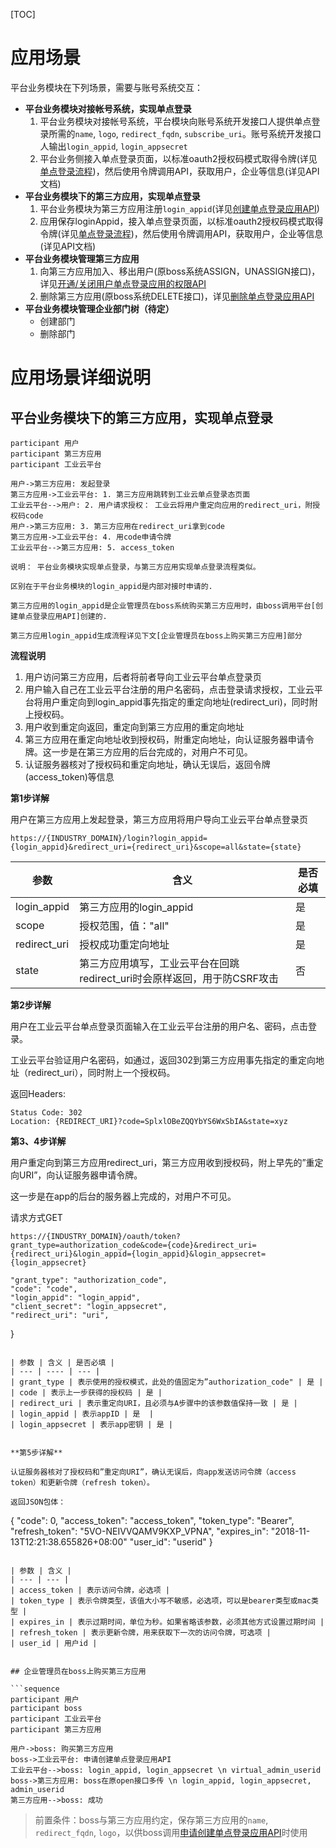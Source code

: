 [TOC]

# 应用场景

平台业务模块在下列场景，需要与账号系统交互：
   
* **平台业务模块对接帐号系统，实现单点登录**
    1. 平台业务模块对接帐号系统，平台模块向账号系统开发接口人提供单点登录所需的`name`, `logo`, `redirect_fqdn`, `subscribe_uri`。账号系统开发接口人输出`login_appid`, `login_appsecret`
    2. 平台业务侧接入单点登录页面，以标准oauth2授权码模式取得令牌(详见[单点登录流程](login.md))，然后使用令牌调用API，获取用户，企业等信息(详见API文档)
* **平台业务模块下的第三方应用，实现单点登录**
    1. 平台业务模块为第三方应用注册`login_appid`(详见[创建单点登录应用API](app.md))
    2. 应用保存loginAppid，接入单点登录页面，以标准oauth2授权码模式取得令牌(详见[单点登录流程](login.md))，然后使用令牌调用API，获取用户，企业等信息(详见API文档)
* **平台业务模块管理第三方应用**
    1. 向第三方应用加入、移出用户(原boss系统ASSIGN，UNASSIGN接口)，详见[开通/关闭用户单点登录应用的权限API](app.md)
    2. 删除第三方应用(原boss系统DELETE接口)，详见[删除单点登录应用API](app.md)
* **平台业务模块管理企业部门树（待定）**
    - 创建部门
    - 删除部门


# 应用场景详细说明

## 平台业务模块下的第三方应用，实现单点登录

```sequence
participant 用户
participant 第三方应用
participant 工业云平台

用户->第三方应用: 发起登录
第三方应用->工业云平台: 1. 第三方应用跳转到工业云单点登录态页面
工业云平台-->用户: 2. 用户请求授权： 工业云将用户重定向应用的redirect_uri，附授权码code
用户->第三方应用: 3. 第三方应用在redirect_uri拿到code
第三方应用->工业云平台: 4. 用code申请令牌
工业云平台-->第三方应用: 5. access_token
```

```
说明： 平台业务模块实现单点登录，与第三方应用实现单点登录流程类似。

区别在于平台业务模块的login_appid是内部对接时申请的.

第三方应用的login_appid是企业管理员在boss系统购买第三方应用时，由boss调用平台[创建单点登录应用API]创建的.

第三方应用login_appid生成流程详见下文[企业管理员在boss上购买第三方应用]部分
```

**流程说明**

1. 用户访问第三方应用，后者将前者导向工业云平台单点登录页
2. 用户输入自己在工业云平台注册的用户名密码，点击登录请求授权，工业云平台将用户重定向到login_appid事先指定的重定向地址(redirect_uri)，同时附上授权码。
3. 用户收到重定向返回，重定向到第三方应用的重定向地址
4. 第三方应用在重定向地址收到授权码，附重定向地址，向认证服务器申请令牌。这一步是在第三方应用的后台完成的，对用户不可见。
5. 认证服务器核对了授权码和重定向地址，确认无误后，返回令牌(access_token)等信息

**第1步详解**

用户在第三方应用上发起登录，第三方应用将用户导向工业云平台单点登录页

```
https://{INDUSTRY_DOMAIN}/login?login_appid={login_appid}&redirect_uri={redirect_uri}&scope=all&state={state}
```

| 参数  | 含义 | 是否必填 |
| --- | --- | --- | 
| login_appid | 第三方应用的login_appid | 是 |
| scope | 授权范围，值："all" | 是 |
| redirect_uri | 授权成功重定向地址 | 是 |
| state | 第三方应用填写，工业云平台在回跳redirect_uri时会原样返回，用于防CSRF攻击 | 否 |

**第2步详解**

用户在工业云平台单点登录页面输入在工业云平台注册的用户名、密码，点击登录。

工业云平台验证用户名密码，如通过，返回302到第三方应用事先指定的重定向地址（redirect_uri），同时附上一个授权码。

返回Headers:

```
Status Code: 302
Location: {REDIRECT_URI}?code=SplxlOBeZQQYbYS6WxSbIA&state=xyz
```

**第3、4步详解**

用户重定向到第三方应用redirect_uri，第三方应用收到授权码，附上早先的”重定向URI”，向认证服务器申请令牌。

这一步是在app的后台的服务器上完成的，对用户不可见。


请求方式GET

```
https://{INDUSTRY_DOMAIN}/oauth/token?grant_type=authorization_code&code={code}&redirect_uri={redirect_uri}&login_appid={login_appid}&login_appsecret={login_appsecret}
```

    "grant_type": "authorization_code",
    "code": "code",
    "login_appid": "login_appid",
    "client_secret": "login_appsecret",
    "redirect_uri": "uri",
}
```

| 参数 | 含义 | 是否必填 |
| --- | ---- | --- |
| grant_type | 表示使用的授权模式，此处的值固定为”authorization_code" | 是 |
| code | 表示上一步获得的授权码 | 是 |
| redirect_uri | 表示重定向URI，且必须与A步骤中的该参数值保持一致 | 是 |
| login_appid | 表示appID | 是  |
| login_appsecret | 表示app密钥 | 是 |


**第5步详解**

认证服务器核对了授权码和”重定向URI”，确认无误后，向app发送访问令牌（access token）和更新令牌（refresh token）。

返回JSON包体：

```
{
    "code": 0,
    "access_token": "access_token",
    "token_type": "Bearer",
    "refresh_token": "5VO-NEIVVQAMV9KXP_VPNA",
    "expires_in": "2018-11-13T12:21:38.655826+08:00"
    "user_id": "userid"
}
```

| 参数 | 含义 |
| --- | --- |
| access_token | 表示访问令牌，必选项 |
| token_type | 表示令牌类型，该值大小写不敏感，必选项，可以是bearer类型或mac类型 |
| expires_in | 表示过期时间，单位为秒。如果省略该参数，必须其他方式设置过期时间 | 
| refresh_token | 表示更新令牌，用来获取下一次的访问令牌，可选项 |
| user_id | 用户id |


## 企业管理员在boss上购买第三方应用

```sequence
participant 用户
participant boss
participant 工业云平台
participant 第三方应用

用户->boss: 购买第三方应用
boss->工业云平台: 申请创建单点登录应用API
工业云平台-->boss: login_appid, login_appsecret \n virtual_admin_userid
boss->第三方应用: boss在原open接口多传 \n login_appid, login_appsecret, admin_userid
第三方应用-->boss: 成功
```

> 前置条件：boss与第三方应用约定，保存第三方应用的`name`, `redirect_fqdn`, `logo`，以供boss调用[申请创建单点登录应用API](app.md)时使用

